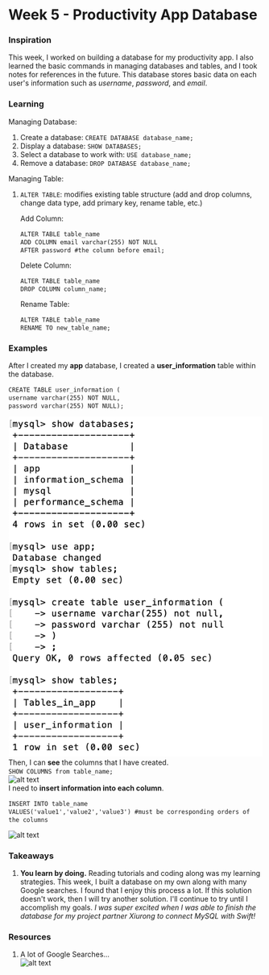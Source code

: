# Week 5 - Productivity App Database

### Inspiration
This week, I worked on building a database for my productivity app. I also learned the basic commands in managing databases and tables, and I took notes for references in the future. This database stores basic data on each user's information such as _username_, _password_, and _email_. 

### Learning
Managing Database:
1. Create a database: ```CREATE DATABASE database_name;```
2. Display a database: ```SHOW DATABASES;```
3. Select a database to work with: ```USE database_name;```
4. Remove a database: ```DROP DATABASE database_name;```

Managing Table:
1. `ALTER TABLE`: modifies existing table structure (add and drop columns, change data type, add primary key, rename table, etc.)
    
    Add Column:
    ``` 
    ALTER TABLE table_name
    ADD COLUMN email varchar(255) NOT NULL
    AFTER password #the column before email;
    ```
    Delete Column:
    ```
    ALTER TABLE table_name
    DROP COLUMN column_name;
    ```
    Rename Table:
    ```
    ALTER TABLE table_name
    RENAME TO new_table_name;
    ```

### Examples
After I created my __app__ database, I created a __user_information__ table within the database.
```
CREATE TABLE user_information (
username varchar(255) NOT NULL,
password varchar(255) NOT NULL);
```
![alt text](https://github.com/JENNIFERL4209/mysql-independent-study/blob/master/images/DatabaseCommands.png) <br> 
Then, I can __see__ the columns that I have created. <br>
```SHOW COLUMNS from table_name;```
<br>
![alt text](https://github.com/JENNIFERL4209/mysql-independent-study/blob/master/images/ShowColumns.png) <br>
I need to __insert information into each column__. <br>
```
INSERT INTO table_name
VALUES('value1','value2','value3') #must be corresponding orders of the columns
```
![alt text](https://github.com/JENNIFERL4209/mysql-independent-study/blob/master/images/InsertInfo.png)

### Takeaways 
1. __You learn by doing.__ Reading tutorials and coding along was my learning strategies. This week, I built a database on my own along with many Google searches. I found that I enjoy this process a lot. If this solution doesn't work, then I will try another solution. I'll continue to try until I accomplish my goals. _I was super excited when I was able to finish the database for my project partner Xiurong to connect MySQL with Swift!_

### Resources
1. A lot of Google Searches... <br>
![alt text](https://github.com/JENNIFERL4209/mysql-independent-study/blob/master/images/GoogleSearch.png)